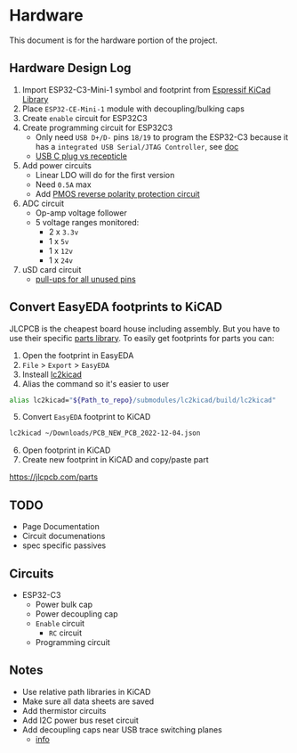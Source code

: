 # Hardware

This document is for the hardware portion of the project.

## Hardware Design Log
1. Import ESP32-C3-Mini-1 symbol and footprint from [Espressif KiCad Library](https://github.com/espressif/kicad-libraries)
2. Place `ESP32-CE-Mini-1` module with decoupling/bulking caps
3. Create `enable` circuit for ESP32C3
4. Create programming circuit for ESP32C3
    - Only need `USB D+/D-` pins `18/19` to program the ESP32-C3 because it has a `integrated USB Serial/JTAG Controller`, see [doc](https://docs.espressif.com/projects/esp-idf/en/latest/esp32c3/api-guides/usb-serial-jtag-console.html)
    - [USB C plug vs recepticle](https://www.arrow.com/en/research-and-events/articles/usb-technology-c-plug-and-receptacle-pinouts)
5. Add power circuits
    - Linear LDO will do for the first version
    - Need `0.5A` max
    - Add [PMOS reverse polarity protection circuit](https://components101.com/articles/design-guide-pmos-mosfet-for-reverse-voltage-polarity-protection)
6. ADC circuit
    - Op-amp voltage follower
    - 5 voltage ranges monitored:
        - 2 x `3.3v`
        - 1 x `5v`
        - 1 x `12v`
        - 1 x `24v`
7. uSD card circuit
    - [pull-ups for all unused pins](https://electronics.stackexchange.com/questions/39571/how-to-do-pulling-up-or-down-correctly-when-interfacing-a-microsd-card)


## Convert EasyEDA footprints to KiCAD
JLCPCB is the cheapest board house including assembly.  But you have to use their specific [parts library](https://jlcpcb.com/parts). To easily get footprints for parts you can:
1. Open the footprint in EasyEDA
2. `File` > `Export` > `EasyEDA`
3. Insteall [lc2kicad](https://github.com/RigoLigoRLC/LC2KiCad)
4. Alias the command so it's easier to user
```bash
alias lc2kicad="${Path_to_repo}/submodules/lc2kicad/build/lc2kicad"
```
5. Convert `EasyEDA` footprint to KiCAD
```bash
lc2kicad ~/Downloads/PCB_NEW_PCB_2022-12-04.json
```
6. Open footprint in KiCAD
7. Create new footprint in KiCAD and copy/paste part

https://jlcpcb.com/parts

## TODO
- Page Documentation
- Circuit documenations
- spec specific passives

## Circuits
- ESP32-C3
    - Power bulk cap
    - Power decoupling cap
    - `Enable` circuit
        - `RC` circuit
    - Programming circuit

## Notes
- Use relative path libraries in KiCAD
- Make sure all data sheets are saved
- Add thermistor circuits
- Add I2C power bus reset circuit
- Add decoupling caps near USB trace switching planes
    - [info](https://electronics.stackexchange.com/questions/141264/can-differential-usb-traces-be-routed-relative-to-power-not-ground-planes)